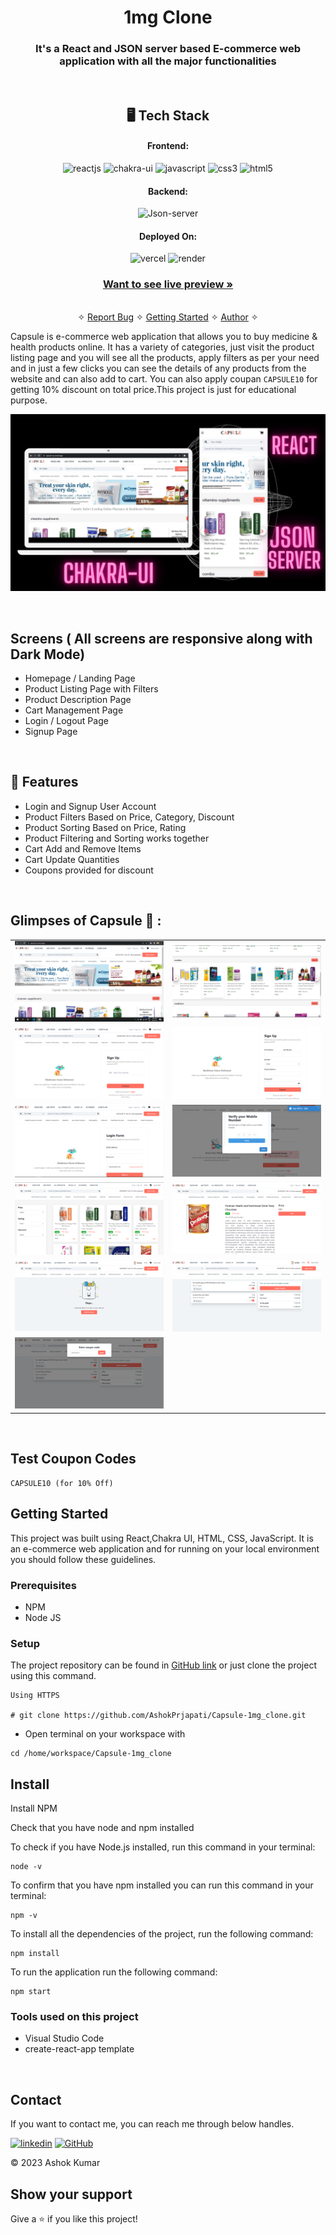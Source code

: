 <h1 align="center">1mg Clone</h1>

<h3 align="center">It's a React and JSON server based E-commerce web application with all the major functionalities</h3>

<br />

<h2 align="center">🖥️ Tech Stack</h2>


<h4 align="center">Frontend:</h4>

<p align="center">
  <img src="https://img.shields.io/badge/React-20232A?style=for-the-badge&logo=react&logoColor=61DAFB" alt="reactjs" />
  <img src="https://img.shields.io/badge/Chakra%20UI-3bc7bd?style=for-the-badge&logo=chakraui&logoColor=white" alt="chakra-ui" />
  <img src="https://img.shields.io/badge/JavaScript-323330?style=for-the-badge&logo=javascript&logoColor=F7DF1E" alt="javascript" />
  <img src="https://img.shields.io/badge/CSS3-1572B6?style=for-the-badge&logo=css3&logoColor=white" alt="css3" />
  <img src="https://img.shields.io/badge/HTML5-E34F26?style=for-the-badge&logo=html5&logoColor=white" alt="html5" />
</p>


<h4 align="center">Backend:</h4>

<p align="center">
  <img src="https://img.shields.io/badge/JSON%20server-000000?style=for-the-badge&logo=JSON&logoColor=white" alt="Json-server" />
</p>

<h4 align="center">Deployed On:</h4>

<p align="center">
  <img src="https://img.shields.io/badge/Netlify-00C7B7?style=for-the-badge&logo=netlify&logoColor=white" alt="vercel" />
  <img src="https://img.shields.io/badge/Render-430098?style=for-the-badge&logo=render&logoColor=white" alt="render" />
</p>



<h3 align="center"><a href="https://capsule-six.vercel.app/"><strong>Want to see live preview »</strong></a></h3>

<p align="center">
  <br />&#10023;
  <a href="https://github.com/AshokPrjapati/Capsule-1mg_clone/issues">Report Bug</a> &#10023;
  <a href="#Getting-Started">Getting Started</a> &#10023; 
  <a href="#contact">Author</a> &#10023;
</p>


Capsule is e-commerce web application that allows you to buy medicine & health products online. It has a variety of categories, just visit the product listing page and you will see all the products, apply filters as per your need and in just a few clicks you can see the details of any products from the website and can also add to cart. You can also apply coupan `CAPSULE10` for getting 10% discount on total price.This project is just for educational purpose.



![cover](/public/cover.jpg)

<br />

## Screens ( All screens are responsive along with Dark Mode)
- Homepage / Landing Page
- Product Listing Page with Filters
- Product Description Page
- Cart Management Page
- Login / Logout Page
- Signup Page


<br />


## 🚀 Features
- Login and Signup User Account 
- Product Filters Based on Price, Category, Discount
- Product Sorting Based on Price, Rating
- Product Filtering and Sorting works together 
- Cart Add and Remove Items 
- Cart Update Quantities 
- Coupons provided for discount

<br />

## Glimpses of Capsule 🙈 :


<table>
  <tr>
    <td><img src="./public/images/home.jpg" alt="home" /></td>
    <td><img src="./public/images/carousel.jpg" alt="carousel" /></td>
  </tr>
  <tr>
    <td><img src="./public/images/signup.jpg" alt="signup" /></td>
    <td><img src="./public/images/details.jpg" alt="details" /></td>

  </tr>
  <tr>
    <td><img src="./public/images/login.jpg" alt="login" /></td>
    <td><img src="./public/images/otp.jpg" alt="otp" /></td>
  </tr>
  <tr>
    <td><img src="./public/images/product.jpg" alt="all products" /></td>
    <td><img src="./public/images/single_product.jpg" alt="Single Product" /></td>
  </tr>
  <tr>
    <td><img src="./public/images/empty_cart.jpg" alt="empty cart" /></td>
    <td><img src="./public/images/cart.jpg" alt="cart" /></td>
  </tr>
  <tr>
       <td><img src="./public/images/coupan.jpg" alt="coupon" /></td>
  </tr>
</table>

<br />

## Test Coupon Codes
```
CAPSULE10 (for 10% Off)
```

<!-- 
<h2 id="#demo">Demo</h2>

[Click here to see the presentation video of this project]()


<br /> -->

<h2 id="Getting-Started">Getting Started</h2>

This project was built using React,Chakra UI, HTML, CSS, JavaScript. It is an e-commerce web application and for running on your local environment you should follow these guidelines.


### Prerequisites

- NPM
- Node JS

### Setup


The project repository can be found in [GitHub link](https://github.com/AshokPrjapati/Capsule-1mg_clone) or just clone the project using this command.


```
Using HTTPS

# git clone https://github.com/AshokPrjapati/Capsule-1mg_clone.git
```

+ Open terminal on your workspace with

```
cd /home/workspace/Capsule-1mg_clone
```


## Install

Install NPM

Check that you have node and npm installed

To check if you have Node.js installed, run this command in your terminal:


```
node -v
```

To confirm that you have npm installed you can run this command in your terminal:


```
npm -v
```


To install all the dependencies of the project, run the following command:


```
npm install

```


To run the application run the following command:

```
npm start
```


### Tools used on this project

- Visual Studio Code
- create-react-app template

<br />



<h2 id="contact">Contact</h2>

If you want to contact me, you can reach me through below handles.

[![linkedin](https://img.shields.io/badge/Ashok_Kumar-0077B5?style=for-the-badge&logo=linkedin&logoColor=white)](https://www.linkedin.com/in/ashok-kumar-1778b213b)
[![GitHub](https://img.shields.io/badge/Ashok_Kumar-20232A?style=for-the-badge&logo=Github&logoColor=white)](https://github.com/AshokPrjapati/)

© 2023 Ashok Kumar



## Show your support

Give a ⭐️ if you like this project!


